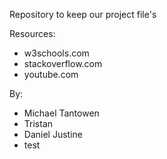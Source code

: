 Repository to keep our project file's

Resources:
- w3schools.com
- stackoverflow.com
- youtube.com

By:
- Michael Tantowen
- Tristan
- Daniel Justine
- test
